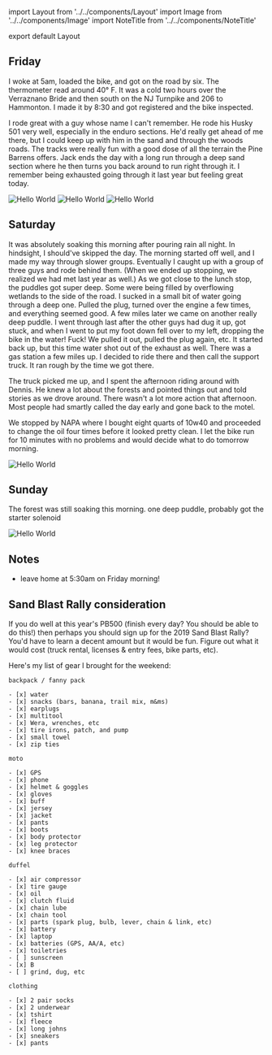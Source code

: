 import Layout from '../../components/Layout'
import Image from '../../components/Image'
import NoteTitle from '../../components/NoteTitle'

export default Layout

<NoteTitle title="2018 Pine Barrens 500" date="2018-11-02" />

## Friday

I woke at 5am, loaded the bike, and got on the road by six. The thermometer read around 40&deg; F. It was a cold two hours over the Verraznano Bride and then south on the NJ Turnpike and 206 to Hammonton. I made it by 8:30 and got registered and the bike inspected.

I rode great with a guy whose name I can't remember. He rode his Husky 501 very well, especially in the enduro sections. He'd really get ahead of me there, but I could keep up with him in the sand and through the woods roads. The tracks were really fun with a good dose of all the terrain the Pine Barrens offers. Jack ends the day with a long run through a deep sand section where he then turns you back around to run right through it. I remember being exhausted going through it last year but feeling great today.

<Image src="https://s3.amazonaws.com/honkytonk.in/pb500/181026_pb500_076-X2.jpg" alt="Hello World" />
<Image src="https://s3.amazonaws.com/honkytonk.in/pb500/181026_pb500_077-X2.jpg" alt="Hello World" />
<Image src="https://s3.amazonaws.com/honkytonk.in/pb500/181026_pb500_397-X2.jpg" alt="Hello World" />

## Saturday

It was absolutely soaking this morning after pouring rain all night. In hindsight, I should've skipped the day. The morning started off well, and I made my way through slower groups. Eventually I caught up with a group of three guys and rode behind them. (When we ended up stopping, we realized we had met last year as well.) As we got close to the lunch stop, the puddles got super deep. Some were being filled by overflowing wetlands to the side of the road. I sucked in a small bit of water going through a deep one. Pulled the plug, turned over the engine a few times, and everything seemed good. A few miles later we came on another really deep puddle. I went through last after the other guys had dug it up, got stuck, and when I went to put my foot down fell over to my left, dropping the bike in the water! Fuck! We pulled it out, pulled the plug again, etc. It started back up, but this time water shot out of the exhaust as well. There was a gas station a few miles up. I decided to ride there and then call the support truck. It ran rough by the time we got there.

The truck picked me up, and I spent the afternoon riding around with Dennis. He knew a lot about the forests and pointed things out and told stories as we drove around. There wasn't a lot more action that afternoon. Most people had smartly called the day early and gone back to the motel.

We stopped by NAPA where I bought eight quarts of 10w40 and proceeded to change the oil four times before it looked pretty clean. I let the bike run for 10 minutes with no problems and would decide what to do tomorrow morning.

<Image src="/pb500/181027_pb500_057-X2.jpg" alt="Hello World" />

## Sunday

The forest was still soaking this morning.
one deep puddle, probably got the starter solenoid

<Image src="/pb500/181028_pb500_177-X2.jpg" alt="Hello World" />

## Notes

- leave home at 5:30am on Friday morning!

## Sand Blast Rally consideration

If you do well at this year's PB500 (finish every day? You should be able to do this!) then perhaps you should sign up for the 2019 Sand Blast Rally? You'd have to learn a decent amount but it would be fun. Figure out what it would cost (truck rental, licenses & entry fees, bike parts, etc).

Here's my list of gear I brought for the weekend:

```
backpack / fanny pack

- [x] water
- [x] snacks (bars, banana, trail mix, m&ms)
- [x] earplugs
- [x] multitool
- [x] Wera, wrenches, etc
- [x] tire irons, patch, and pump
- [x] small towel
- [x] zip ties

moto

- [x] GPS
- [x] phone
- [x] helmet & goggles
- [x] gloves
- [x] buff
- [x] jersey
- [x] jacket
- [x] pants
- [x] boots
- [x] body protector
- [x] leg protector
- [x] knee braces

duffel

- [x] air compressor
- [x] tire gauge
- [x] oil
- [x] clutch fluid
- [x] chain lube
- [x] chain tool
- [x] parts (spark plug, bulb, lever, chain & link, etc)
- [x] battery
- [x] laptop
- [x] batteries (GPS, AA/A, etc)
- [x] toiletries
- [ ] sunscreen
- [x] B
- [ ] grind, dug, etc

clothing

- [x] 2 pair socks
- [x] 2 underwear
- [x] tshirt
- [x] fleece
- [x] long johns
- [x] sneakers
- [x] pants
```
